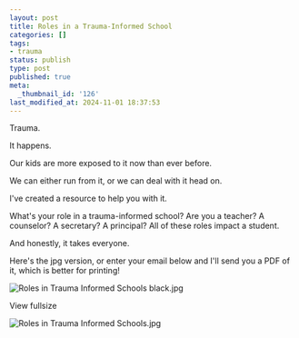 ```yaml
---
layout: post
title: Roles in a Trauma-Informed School
categories: []
tags:
- trauma
status: publish
type: post
published: true
meta:
  _thumbnail_id: '126'
last_modified_at: 2024-11-01 18:37:53
---
```


Trauma.

It happens.

Our kids are more exposed to it now than ever before.

We can either run from it, or we can deal with it head on.

I've created a resource to help you with it.

What's your role in a trauma-informed school? Are you a teacher? A counselor? A secretary? A principal? All of these roles impact a student.

And honestly, it takes everyone.

Here's the jpg version, or enter your email below and I'll send you a PDF of it, which is better for printing!













































  

    
  
    
![Roles in Trauma Informed Schools black.jpg](/squarespace_images/content_v1_4fffa949e4b0b4590d67b4e7_1545513078598-0SIHKY7MZDSRJ06AZLC7_Roles+in+Trauma+Informed+Schools+black.jpg_)
  


  













































  

    
  
    
View fullsize
              
          
![Roles in Trauma Informed Schools.jpg](/squarespace_images/content_v1_4fffa949e4b0b4590d67b4e7_1545512930255-182II4B4DS5WHX9AYK42_Roles+in+Trauma+Informed+Schools.jpg_)
